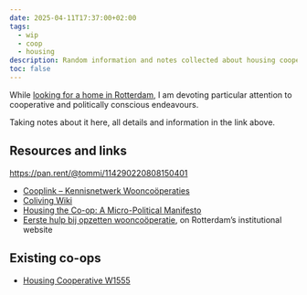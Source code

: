 ```yaml
---
date: 2025-04-11T17:37:00+02:00
tags:
  - wip
  - coop
  - housing
description: Random information and notes collected about housing cooperatives in the Netherlands and in Rotterdam in particular.
toc: false
---
```

While [looking for a home in Rotterdam](Looking%20for%20a%20home%20in%20Rotterdam.md), I am devoting particular attention to cooperative and politically conscious endeavours.

Taking notes about it here, all details and information in the link above.

## Resources and links

https://pan.rent/@tommi/114290220808150401

- [Cooplink – Kennisnetwerk Wooncoöperaties](https://www.cooplink.nl/)
- [Coliving Wiki](https://youneedawiki.com/app/page/1-nMjYeVUwTCitp_K_5Y24gzwnQvRKVHT?p=1-nMjYeVUwTCitp_K_5Y24gzwnQvRKVHT)
- [Housing the Co-op: A Micro-Political Manifesto](https://www.researchgate.net/publication/363383660_Housing_the_Co-op_A_Micro-Political_Manifesto)
- [Eerste hulp bij opzetten wooncoöperatie](https://www.rotterdam.nl/eerste-hulp-bij-opzetten-wooncooperatie), on Rotterdam’s institutional website

## Existing co-ops

- [Housing Cooperative W1555](https://www.superuse-studios.com/projectplus/housing-cooperative-wolphaertstraat/)
